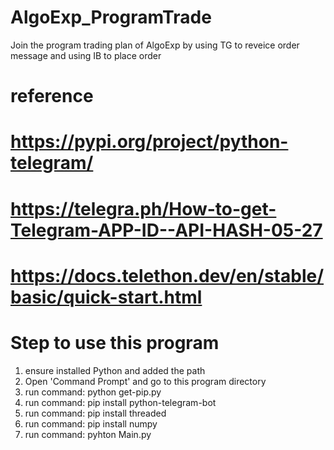 # AlgoExp_ProgramTrade
Join the program trading plan of AlgoExp by using TG to reveice order message and using IB to place order 

# reference
# https://pypi.org/project/python-telegram/
# https://telegra.ph/How-to-get-Telegram-APP-ID--API-HASH-05-27
# https://docs.telethon.dev/en/stable/basic/quick-start.html

# Step to use this program
1. ensure installed Python and added the path
2. Open 'Command Prompt' and go to this program directory
3. run command: python get-pip.py
3. run command: pip install python-telegram-bot
4. run command: pip install threaded
5. run command: pip install numpy
6. run command: pyhton Main.py